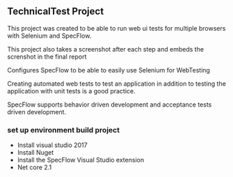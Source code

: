 ## TechnicalTest Project
This project was created to be able to run web ui tests for multiple browsers with Selenium and SpecFlow. 

This project also takes a screenshot after each step and embeds the screnshot in the final report 

Configures SpecFlow to be able to easily use Selenium for WebTesting

Creating automated web tests to test an application in addition to testing the application with unit tests is a good practice. 

SpecFlow supports behavior driven development and acceptance tests driven development.

### set up environment build project
- Install visual studio 2017
- Install Nuget
- Install the SpecFlow Visual Studio extension
- Net core 2.1

